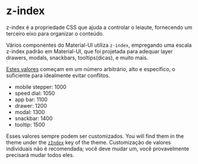 # z-index

<p class="description">z-index é a propriedade CSS que ajuda a controlar o leiaute, fornecendo um terceiro eixo para organizar o conteúdo.</p>

Vários componentes do Material-UI utiliza `z-index`, empregando uma escala z-index padrão em Material-UI, que foi projetada para adequar layer drawers, modals, snackbars, tooltips(dicas), e muito mais.

[Estes valores](https://github.com/Foso/material-ui/blob/master/packages/material-ui/src/styles/zIndex.js) começam em um número arbitrário, alto e específico, o suficiente para idealmente evitar conflitos.

- mobile stepper: 1000
- speed dial: 1050
- app bar: 1100
- drawer: 1200
- modal: 1300
- snackbar: 1400
- tooltip: 1500

Esses valores sempre podem ser customizados. You will find them in the theme under the [`zIndex`](/customization/default-theme/?expand-path=$.zIndex) key of the theme. Customização de valores individuais não é recomendada; você deve mudar um, você provavelmente precisará mudar todos eles.
